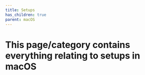 ```yaml
---
title: Setups
has_children: true
parent: macOS
---
```


# This page/category contains everything relating to setups in macOS
 
